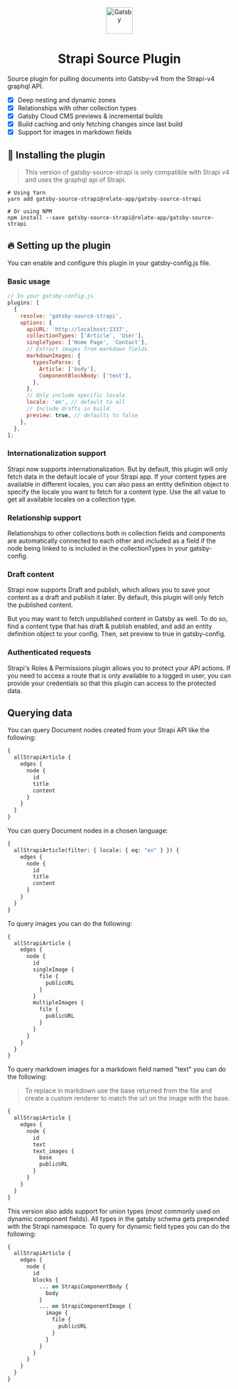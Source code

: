 <p align="center">
  <a href="https://www.gatsbyjs.com">
    <img alt="Gatsby" src="https://www.gatsbyjs.com/Gatsby-Monogram.svg" width="60" />
  </a>
</p>
<h1 align="center">
  Strapi Source Plugin
</h1>

Source plugin for pulling documents into Gatsby-v4 from the Strapi-v4 graphql API.

- [x] Deep nesting and dynamic zones
- [x] Relationships with other collection types
- [x] Gatsby Cloud CMS previews & incremental builds
- [x] Build caching and only fetching changes since last build
- [x] Support for images in markdown fields

## 🚀 Installing the plugin

> This version of gatsby-source-strapi is only compatible with Strapi v4 and uses the graphql api of Strapi.


```shell
# Using Yarn
yarn add gatsby-source-strapi@relate-app/gatsby-source-strapi

# Or using NPM
npm install --save gatsby-source-strapi@relate-app/gatsby-source-strapi
```

## 🔥 Setting up the plugin

You can enable and configure this plugin in your gatsby-config.js file.

### Basic usage

```js
// In your gatsby-config.js
plugins: [
  {
    resolve: 'gatsby-source-strapi',
    options: {
      apiURL: 'http://localhost:1337',
      collectionTypes: ['Article', 'User'],
      singleTypes: ['Home Page', 'Contact'],
      // Extract images from markdown fields.
      markdownImages: {
        typesToParse: {
          Article: ['body'],
          ComponentBlockBody: ['text'],
        },
      },
      // Only include specific locale.
      locale: 'en', // default to all
      // Include drafts in build.
      preview: true, // defaults to false
    },
  },
];
```

### Internationalization support

Strapi now supports internationalization. But by default, this plugin will only fetch data in the default locale of your Strapi app. If your content types are available in different locales, you can also pass an entity definition object to specify the locale you want to fetch for a content type. Use the all value to get all available locales on a collection type.

### Relationship support

Relationships to other collections both in collection fields and components are automatically connected to each other and included as a field if the node being linked to is included in the collectionTypes in your gatsby-config.

### Draft content

Strapi now supports Draft and publish, which allows you to save your content as a draft and publish it later. By default, this plugin will only fetch the published content.

But you may want to fetch unpublished content in Gatsby as well. To do so, find a content type that has draft & publish enabled, and add an entity definition object to your config. Then, set preview to true in gatsby-config.

### Authenticated requests

Strapi's Roles & Permissions plugin allows you to protect your API actions. If you need to access a route that is only available to a logged in user, you can provide your credentials so that this plugin can access to the protected data.

## Querying data

You can query Document nodes created from your Strapi API like the following:

```graphql
{
  allStrapiArticle {
    edges {
      node {
        id
        title
        content
      }
    }
  }
}
```

You can query Document nodes in a chosen language:

```graphql
{
  allStrapiArticle(filter: { locale: { eq: "en" } }) {
    edges {
      node {
        id
        title
        content
      }
    }
  }
}
```

To query images you can do the following:

```graphql
{
  allStrapiArticle {
    edges {
      node {
        id
        singleImage {
          file {
            publicURL
          }
        }
        multipleImages {
          file {
            publicURL
          }
        }
      }
    }
  }
}
```

To query markdown images for a markdown field named "text" you can do the following:

> To replace in markdown use the base returned from the file and create a custom renderer to match the url on the image with the base.

```graphql
{
  allStrapiArticle {
    edges {
      node {
        id
        text
        text_images {
          base
          publicURL
        }
      }
    }
  }
}
```

This version also adds support for union types (most commonly used on dynamic component fields).
All types in the gatsby schema gets prepended with the Strapi namespace.
To query for dynamic field types you can do the following:

```graphql
{
  allStrapiArticle {
    edges {
      node {
        id
        blocks {
          ... on StrapiComponentBody {
            body
          }
          ... on StrapiComponentImage {
            image {
              file {
                publicURL
              }
            }
          }
        }
      }
    }
  }
}
```
